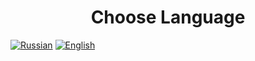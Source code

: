 <h1 align="center">Choose Language</h1>

[![Russian](https://flagicons.lipis.dev/flags/4x3/ru.svg)](MANUAL_RU.md)
[![English](https://flagicons.lipis.dev/flags/4x3/gb.svg)](MANUAL_EN.md)